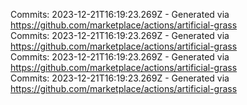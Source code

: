 Commits: 2023-12-21T16:19:23.269Z - Generated via https://github.com/marketplace/actions/artificial-grass
<br>
Commits: 2023-12-21T16:19:23.269Z - Generated via https://github.com/marketplace/actions/artificial-grass
<br>
Commits: 2023-12-21T16:19:23.269Z - Generated via https://github.com/marketplace/actions/artificial-grass
<br>
Commits: 2023-12-21T16:19:23.269Z - Generated via https://github.com/marketplace/actions/artificial-grass
<br>
